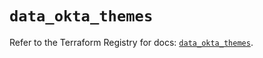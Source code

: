 # `data_okta_themes`

Refer to the Terraform Registry for docs: [`data_okta_themes`](https://registry.terraform.io/providers/okta/okta/4.15.0/docs/data-sources/themes).
